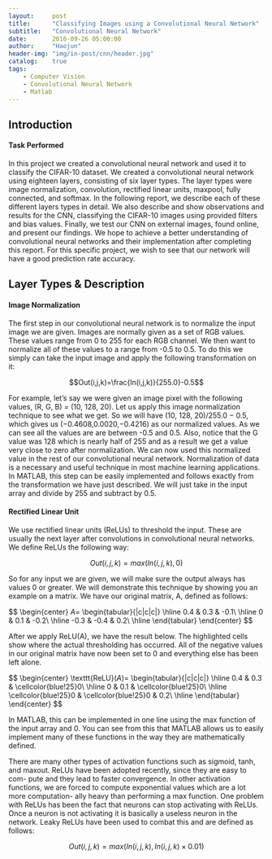 ```yaml
---
layout:     post
title:      "Classifying Images using a Convolutional Neural Network"
subtitle:   "Convolutional Neural Network"
date:       2016-09-26 05:00:00
author:     "Haojun"
header-img: "img/in-post/cnn/header.jpg"
catalog:    true
tags:
    - Computer Vision
    - Convolutional Neural Network
    - Matlab
---
```


<script src='https://cdn.mathjax.org/mathjax/latest/MathJax.js?config=TeX-AMS-MML_HTMLorMML'></script>

## Introduction

#### Task Performed

In this project we created a convolutional neural network and used it to classify the CIFAR-10 dataset. We created a convolutional neural network using eighteen layers, consisting of six layer types. The layer types were image normalization, convolution, rectified linear units, maxpool, fully connected, and softmax. In the following report, we describe each of these different layers types in detail. We also describe and show observations and results for the CNN, classifying the CIFAR-10 images using provided filters and bias values. Finally, we test our CNN on external images, found online, and present our findings. We hope to achieve a better understanding of convolutional neural networks and their implementation after completing this report. For this specific project, we wish to see that our network will have a good prediction rate accuracy.

## Layer Types & Description

#### Image Normalization

The first step in our convolutional neural network is to normalize the input image we are given. Images are normally given as a set of RGB values. These values range from 0 to 255 for each RGB channel. We then want to normalize all of these values to a range from -0.5 to 0.5. To do this we simply can take the input image and apply the following transformation on it:

$$Out(i,j,k)=\frac{In(i,j,k)}{255.0}-0.5$$

For example, let’s say we were given an image pixel with the following values, (R, G, B) = (10, 128, 20). Let us apply this image normalization technique to see what we get. So we will have (10, 128, 20)/255.0 − 0.5, which gives us (−0.4608,0.0020,−0.4216) as our normalized values. As we can see all the values are are between -0.5 and 0.5. Also, notice that the G value was 128 which is nearly half of 255 and as a result we get a value very close to zero after normalization. We can now used this normalized value in the rest of our convolutional neural network. Normalization of data is a necessary and useful technique in most machine learning applications. In MATLAB, this step can be easily implemented and follows exactly from the transformation we have just described. We will just take in the input array and divide by 255 and subtract by 0.5.

#### Rectified Linear Unit
We use rectified linear units (ReLUs) to threshold the input. These are usually the next layer after convolutions in convolutional neural networks.  We define ReLUs the following way:

$$Out(i,j,k)=max(In(i,j,k),0)$$

So for any input we are given, we will make sure the output always has values 0 or greater. We will demonstrate this technique by showing you an example on a matrix. We have our original matrix, A, defined as follows:

$$
\begin{center}
$A=$
\begin{tabular}{|c|c|c|}
	\hline
	0.4 & 0.3 & -0.1\\ \hline
	0 & 0.1 & -0.2\\ \hline
	-0.3 & -0.4 & 0.2\\ \hline
\end{tabular}
\end{center}
$$

After we apply ReLU(A), we have the result below. The highlighted cells show where the actual thresholding has occurred. All of the negative values in our original matrix have now been set to 0 and everything else has been left alone.

$$
\begin{center}
\texttt{ReLU}$(A)=$
\begin{tabular}{|c|c|c|}
	\hline
	0.4 & 0.3 & \cellcolor{blue!25}0\\ \hline
	0 & 0.1 & \cellcolor{blue!25}0\\ \hline
	\cellcolor{blue!25}0 & \cellcolor{blue!25}0 & 0.2\\ \hline
\end{tabular}
\end{center}
$$

In MATLAB, this can be implemented in one line using the max function of the input array and 0. You can see from this that MATLAB allows us to easily implement many of these functions in the way they are mathematically defined.

There are many other types of activation functions such as sigmoid, tanh, and maxout. ReLUs have been adopted recently, since they are easy to com- pute and they lead to faster convergence. In other activation functions, we are forced to compute exponential values which are a lot more computation- ally heavy than performing a max function. One problem with ReLUs has been the fact that neurons can stop activating with ReLUs. Once a neuron is not activating it is basically a useless neuron in the network. Leaky ReLUs have been used to combat this and are defined as follows:

$$Out(i,j,k)=max(In(i,j,k),In(i,j,k) \times 0.01)$$
